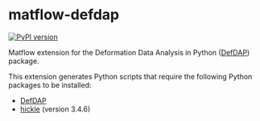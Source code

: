 # matflow-defdap

[![PyPI version](https://img.shields.io/pypi/v/matflow_defdap.svg)](https://pypi.python.org/pypi/matflow_defdap)

Matflow extension for the Deformation Data Analysis in Python ([DefDAP](https://github.com/MechMicroMan/DefDAP)) package.

This extension generates Python scripts that require the following Python packages to be installed:

- [DefDAP](https://github.com/MechMicroMan/DefDAP)
- [hickle](https://github.com/telegraphic/hickle) (version 3.4.6)
